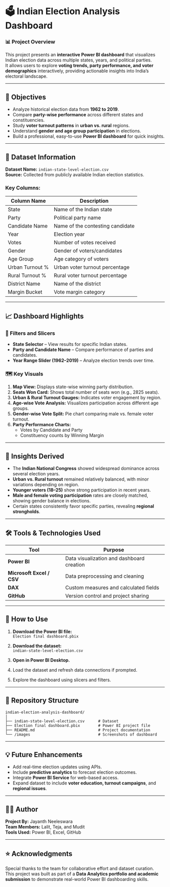 # 🗳️ Indian Election Analysis Dashboard

### 📊 Project Overview
This project presents an **interactive Power BI dashboard** that visualizes Indian election data across multiple states, years, and political parties.  
It allows users to explore **voting trends, party performance, and voter demographics** interactively, providing actionable insights into India’s electoral landscape.

---

## 🎯 Objectives
- Analyze historical election data from **1962 to 2019**.
- Compare **party-wise performance** across different states and constituencies.
- Study **voter turnout patterns** in **urban vs. rural** regions.
- Understand **gender and age group participation** in elections.
- Build a professional, easy-to-use **Power BI dashboard** for quick insights.

---

## 🧩 Dataset Information
**Dataset Name:** `indian-state-level-election.csv`  
**Source:** Collected from publicly available Indian election statistics.

### Key Columns:
| Column Name | Description |
|--------------|-------------|
| State | Name of the Indian state |
| Party | Political party name |
| Candidate Name | Name of the contesting candidate |
| Year | Election year |
| Votes | Number of votes received |
| Gender | Gender of voters/candidates |
| Age Group | Age category of voters |
| Urban Turnout % | Urban voter turnout percentage |
| Rural Turnout % | Rural voter turnout percentage |
| District Name | Name of the district |
| Margin Bucket | Vote margin category |

---

## 📈 Dashboard Highlights

### 🧭 Filters and Slicers
- **State Selector** – View results for specific Indian states.
- **Party and Candidate Name** – Compare performance of parties and candidates.
- **Year Range Slider (1962–2019)** – Analyze election trends over time.

### 🗺️ Key Visuals
1. **Map View:** Displays state-wise winning party distribution.  
2. **Seats Won Card:** Shows total number of seats won (e.g., 2825 seats).  
3. **Urban & Rural Turnout Gauges:** Indicates voter engagement by region.  
4. **Age-wise Vote Analysis:** Visualizes participation across different age groups.  
5. **Gender-wise Vote Split:** Pie chart comparing male vs. female voter turnout.  
6. **Party Performance Charts:**  
   - Votes by Candidate and Party  
   - Constituency counts by Winning Margin

---

## 🧠 Insights Derived
- The **Indian National Congress** showed widespread dominance across several election years.  
- **Urban vs. Rural turnout** remained relatively balanced, with minor variations depending on region.  
- **Younger voters (18–25)** show strong participation in recent years.  
- **Male and female voting participation** rates are closely matched, showing gender balance in elections.  
- Certain states consistently favor specific parties, revealing **regional strongholds**.

---

## 🛠️ Tools & Technologies Used
| Tool | Purpose |
|------|----------|
| **Power BI** | Data visualization and dashboard creation |
| **Microsoft Excel / CSV** | Data preprocessing and cleaning |
| **DAX** | Custom measures and calculated fields |
| **GitHub** | Version control and project sharing |

---

## 🚀 How to Use
1. **Download the Power BI file:**  
   `Election final dashboard.pbix`

2. **Download the dataset:**  
   `indian-state-level-election.csv`

3. **Open in Power BI Desktop.**  
4. Load the dataset and refresh data connections if prompted.  
5. Explore the dashboard using slicers and filters.

---

## 📂 Repository Structure

```
indian-election-analysis-dashboard/
│
├── indian-state-level-election.csv      # Dataset
├── Election final dashboard.pbix        # Power BI project file
├── README.md                            # Project documentation
└── /images                              # Screenshots of dashboard
```
---

## 💡 Future Enhancements
- Add real-time election updates using APIs.  
- Include **predictive analytics** to forecast election outcomes.  
- Integrate **Power BI Service** for web-based access.  
- Expand dataset to include **voter education, turnout campaigns**, and **regional issues**.

---

## 🧑‍💻 Author
**Project By:** Jayanth Neeleswara  
**Team Members:** Lalit, Teja, and Mudit  
**Tools Used:** Power BI, Excel, GitHub  

---

## ⭐ Acknowledgments
Special thanks to the team for collaborative effort and dataset curation.  
This project was built as part of a **Data Analytics portfolio and academic submission** to demonstrate real-world Power BI dashboarding skills.

